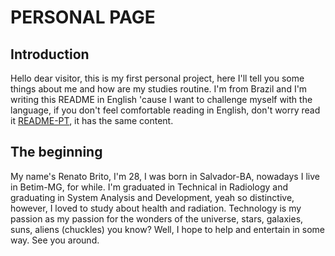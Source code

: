 # PERSONAL PAGE

## Introduction

Hello dear visitor, this is my first personal project, here I'll tell you some things about me and how are my studies routine. I'm from Brazil and I'm writing this README in English 'cause I want to challenge myself with the language, if you don't feel comfortable reading in English, don't worry read it [README-PT](https://github.com/renatoobrito/renatoobrito.github.io/blob/master/README-PT.md), it has the same content.

## The beginning

My name's Renato Brito, I'm 28, I was born in Salvador-BA, nowadays I live in Betim-MG, for while. I'm graduated in Technical in Radiology and graduating in System Analysis and Development, yeah so distinctive, however, I loved to study about health and radiation. Technology is my passion as my passion for the wonders of the universe, stars, galaxies, suns, aliens (chuckles) you know? Well, I hope to help and entertain in some way. See you around.
